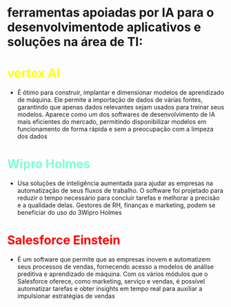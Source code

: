 # ferramentas apoiadas por IA para o desenvolvimentode aplicativos e soluções na área de TI:

# <span style="color:yellow">vertex AI </span>
- É ótimo para construir, implantar e dimensionar modelos de aprendizado
de máquina. Ele permite a importação de dados de várias fontes, garantindo que apenas dados relevantes sejam usados para treinar seus modelos. Aparece como um dos softwares de desenvolvimento de IA mais eficientes do mercado, permitindo disponibilizar modelos em funcionamento de forma rápida e sem a preocupação com a limpeza dos dados

# <span style="color:aquamarine">Wipro Holmes</span>
- Usa soluções de inteligência aumentada para ajudar as empresas na
automatização de seus fluxos de trabalho. O software foi projetado para reduzir o tempo necessário para concluir tarefas e melhorar a precisão e a qualidade delas. Gestores de RH, finanças e marketing, podem se beneficiar do uso do
3Wipro Holmes

# <span style="color:red">Salesforce Einstein</span> 
- É um software que permite que as empresas inovem e automatizem seus
processos de vendas, fornecendo acesso a modelos de análise preditiva e
aprendizado de máquina. Com os vários módulos que o Salesforce oferece, como marketing, serviço e vendas, é possível automatizar tarefas e obter insights em tempo real para auxiliar a impulsionar estratégias de vendas
